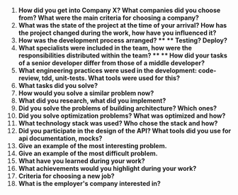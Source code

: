 1. **How did you get into Company X? What companies did you choose from? What were the main criteria for choosing a company?**
2. **What was the state of the project at the time of your arrival? How has the project changed during the work, how have you influenced it?**
3. **How was the development process arranged? ** ** Testing? Deploy?**
4. **What specialists were included in the team, how were the responsibilities distributed within the team? ** ** How did your tasks of a senior developer differ from those of a middle developer?**
5. **What engineering practices were used in the development: code-review, tdd, unit-tests. What tools were used for this?**
6. **What tasks did you solve?**
7. **How would you solve a similar problem now?**
8. **What did you research, what did you implement?**
9. **Did you solve the problems of building architecture? Which ones?**
10. **Did you solve optimization problems? What was optimized and how?**
11. **What technology stack was used? Who chose the stack and how?**
12. **Did you participate in the design of the API? What tools did you use for api documentation, mocks?**
13. **Give an example of the most interesting problem.**
14. **Give an example of the most difficult problem.**
15. **What have you learned during your work?**
16. **What achievements would you highlight during your work?**
17. **Criteria for choosing a new job?**
18. **What is the employer's company interested in?**
